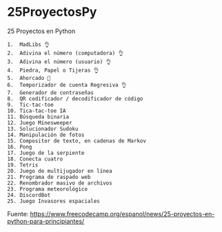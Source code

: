 # 25ProyectosPy
25 Proyectos en Python

	1.	MadLibs 👌
	2.	Adivina el número (computadora) 👌
	3.	Adivina el número (usuario) 👌
	4.	Piedra, Papel o Tijeras 👌
	5.	Ahorcado 👀
	6.	Temporizador de cuenta Regresiva 👌
	7.	Generador de contraseñas
	8.	QR codificador / decodificador de código
	9.	Tic-tac-toe
	10.	Tica-tac-toe IA
	11.	Búsqueda binaria
	12.	Juego Minesweeper
	13.	Solucionador Sudoku
	14.	Manipulación de fotos
	15.	Compositor de texto, en cadenas de Markov
	16.	Pong
	17.	Juego de la serpiente
	18.	Conecta cuatro
	19.	Tetris
	20.	Juego de multijugador en línea
	21.	Programa de raspado web
	22.	Renombrador masivo de archivos
	23.	Programa meteorológico
	24.	DiscordBot
	25.	Juego Invasores espaciales

Fuente: https://www.freecodecamp.org/espanol/news/25-proyectos-en-python-para-principiantes/
